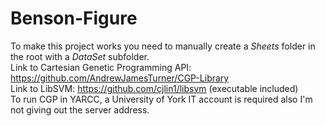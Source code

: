 # Benson-Figure
To make this project works you need to manually create a *Sheets* folder in the root with a *DataSet* subfolder.  
Link to Cartesian Genetic Programming API: https://github.com/AndrewJamesTurner/CGP-Library  
Link to LibSVM: https://github.com/cjlin1/libsvm (executable included)  
To run CGP in YARCC, a University of York IT account is required also I'm not giving out the server address.
